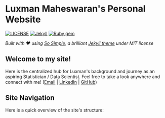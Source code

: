 # Luxman Maheswaran's Personal Website

[![LICENSE](https://img.shields.io/badge/license-MIT-lightgrey.svg?style=flat-square)](https://raw.githubusercontent.com/mmistakes/so-simple-theme/master/LICENSE)
[![Jekyll](https://img.shields.io/badge/jekyll-%3E%3D%203.6-blue.svg?style=flat-square)](https://jekyllrb.com/)
[![Ruby gem](https://img.shields.io/gem/v/jekyll-theme-so-simple.svg?style=flat-square)](https://rubygems.org/gems/jekyll-theme-so-simple)

*Built with ❤️ using *[*So Simple*](https://github.com/mmistakes/so-simple-theme)*, a brilliant* [*Jekyll theme*](https://jekyllrb.com/docs/themes/) *under MIT license*

## Welcome to my site! 

Here is the centralized hub for Luxman's background and journey as an aspiring Statistician / Data Scientist. Feel free to take a look anywhere and connect with me! ([Email](mailto:lm520@duke.edu) | [LinkedIn](https://www.linkedin.com/in/luxman-m/) | [GitHub](https://github.com/LuMaLearning))

## Site Navigation

Here is a quick overview of the site's structure: 

<!--
[**🔗HOME**](https://hollyyfc.github.io/): This is the landing page when you hit the link. You can find a brief introduction, my education, experience highlights, and a visualized skillset wordcloud featured here. You can always come back to this page by hitting my profile pic! 

- [**🔗Research**](https://hollyyfc.github.io/research/): This is the first tab on my NavBar where all my research projects are gathered. Click on any of them will lead you to the detailed descriptions with embedded papers, website, or images. 

- [**🔗Projects**](https://hollyyfc.github.io/projects/): This tab features all my project highlights ranging from statistical analysis, machine learning, to cloud computing. Make use of the category tags on top for faster navigation to topics that interest you! Click on any of the projects will lead you to the project-specific post with embedded GitHub links, Apps, or videos. 

- [**🔗Activities & Awards**](https://hollyyfc.github.io/activities/): This tab walks through my club affiliations and awards. 

- [**🔗Teaching**](https://hollyyfc.github.io/teaching/): Find my TA experiences in this tab. 

**Footer**: Find ways to connect with me at the footer of every page! 


## Site Build

This site is built with [So Simple](https://github.com/mmistakes/so-simple-theme), a brilliant [Jekyll theme](https://jekyllrb.com/docs/themes/) under MIT license, powered by [Ruby Gem](https://rubygems.org/gems). 

Feel free to browse through my repo organization, including the `_config.yml` structure, `Gemfile` dependencies, HTML layouts in `/_layouts`, and specific posts in `/_research` and `/_posts`. The [commit history](https://github.com/hollyyfc/hollyyfc.github.io/commits/master/) and [CI/CD deployment history](https://github.com/hollyyfc/hollyyfc.github.io/deployments) could give you more information about my workflow!
-->
